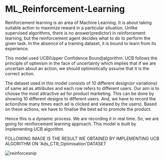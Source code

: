 # ML_Reinforcement-Learning

Reinforcement learning is an area of Machine Learning. It is about taking suitable action to maximize reward in a particular situation. Unlike supervised algorithms, there is no answer(predictor) in reinforcement learning, but the reinforcement agent decides what to do to perform the given task. In the absence of a training dataset, it is bound to learn from its experience.

This model used UCB(Upper Confidence Bound)algorithm. UCB follows the principle of optimism in the face of uncertainty which implies that if we are uncertain about an action, we should optimistically assume that it is the correct action. 

The dataset used in this model consists of 10 different design(or variations) of same ad as attributes and each row refers to different users.
Our aim is to choose the most attractive ad for product marketing. This can be done by showing 10 different designs to different users. And, we have to record the action(how many times each ad is clicked and viewed by the users). Based on these actions, we have to finalise the best ad to promote the product.

Hence this is a dynamic process. We are recording it in real time. So, we are going for reinforcement learning approach. This model is built by implementing UCB algorithm.


FOLLOWING IMAGE IS THE RESULT WE OBTAINED BY IMPLEMENTING UCB ALGORITHM ON 'Ads_CTR_Optimisation'DATASET

![reinforcesnip](https://user-images.githubusercontent.com/90599757/133765062-748543c9-1b51-4e30-9abb-467c73a3244f.PNG)
